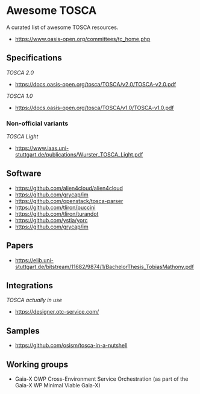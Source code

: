 # Awesome TOSCA

A curated list of awesome TOSCA resources.

* https://www.oasis-open.org/committees/tc_home.php

## Specifications

*TOSCA 2.0*
- https://docs.oasis-open.org/tosca/TOSCA/v2.0/TOSCA-v2.0.pdf

*TOSCA 1.0*
- https://docs.oasis-open.org/tosca/TOSCA/v1.0/TOSCA-v1.0.pdf

### Non-official variants

*TOSCA Light*
- https://www.iaas.uni-stuttgart.de/publications/Wurster_TOSCA_Light.pdf

## Software

- https://github.com/alien4cloud/alien4cloud
- https://github.com/grycap/im
- https://github.com/openstack/tosca-parser
- https://github.com/tliron/puccini
- https://github.com/tliron/turandot
- https://github.com/ystia/yorc
- https://github.com/grycap/im

## Papers

- https://elib.uni-stuttgart.de/bitstream/11682/9874/1/BachelorThesis_TobiasMathony.pdf

## Integrations

*TOSCA actually in use*
- https://designer.otc-service.com/

## Samples

- https://github.com/osism/tosca-in-a-nutshell

## Working groups

- Gaia-X OWP Cross-Environment Service Orchestration (as part of the Gaia-X WP Minimal Viable Gaia-X)
